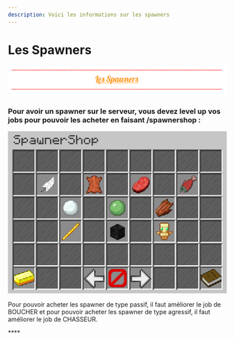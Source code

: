 ```yaml
---
description: Voici les informations sur les spawners
---
```


# Les Spawners

![](../.gitbook/assets/capture-decran-2021-03-14-220034.png)

### **Pour avoir un spawner sur le serveur, vous devez level up vos jobs pour pouvoir les acheter en faisant /spawnershop :**

![](../.gitbook/assets/capture-decran-2021-03-14-220251.png)

Pour pouvoir acheter les spawner de type passif, il faut améliorer le job de BOUCHER et pour pouvoir acheter les spawner de type agressif, il faut améliorer le job de CHASSEUR.

\*\*\*\*



